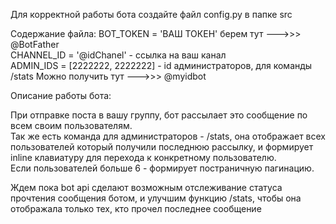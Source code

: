 Для корректной работы бота создайте файл config.py в папке src

Содержание файла:
BOT_TOKEN = 'ВАШ ТОКЕН'  берем тут --->>> @BotFather  
CHANNEL_ID = '@idChanel' - ссылка на ваш канал   
ADMIN_IDS = [2222222, 2222222] - id администраторов, для команды /stats   Можно получить тут --->>> @myidbot  


Описание работы бота:  

При отправке поста в вашу группу, бот рассылает это сообщение по всем своим пользователям.  
Так же есть команда для администраторов - /stats, она отображает всех пользователей который получили последнюю рассылку, и формирует inline клавиатуру для перехода к конкретному   пользователю.  
Если пользователей больше 6 - формирует постраничную пагинацию.  


Ждем пока bot api сделают возможным отслеживание статуса прочтения сообщения ботом, и улучшим функцию /stats, чтобы она отображала только тех, кто прочел последнее сообщение  
